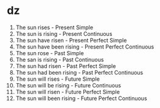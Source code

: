 # dz
1. The sun rises - Present Simple
2. The sun is rising - Present Continuous
3. The sun have risen - Present Perfect Simple
4. The sun have been rising - Present Perfect Continuous
5. The sun rose - Past Simple
6. The san is rising - Past Continuous
7. The sun had risen - Past Perfect Simple
8. The sun had been rising - Past Perfect Continuous
9. The sun will rises - Future Simple
10. The sun will be rising - Future Continuous
11. The sun will risen - Future Perfect Simple
12. The sun will been rising - Future Perfect Continuous  
